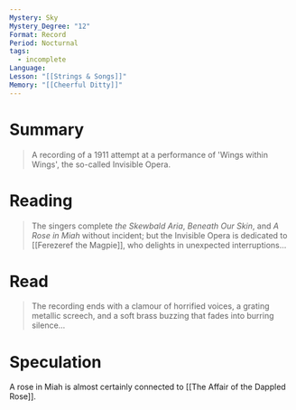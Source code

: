 ```yaml
---
Mystery: Sky
Mystery_Degree: "12"
Format: Record
Period: Nocturnal
tags:
  - incomplete
Language: 
Lesson: "[[Strings & Songs]]"
Memory: "[[Cheerful Ditty]]"
---
```

# Summary
> A recording of a 1911 attempt at a performance of 'Wings within Wings', the so-called Invisible Opera.
# Reading
> The singers complete <i>the Skewbald Aria</i>, <i>Beneath Our Skin</i>, and <i>A Rose in Miah</i> without incident; but the Invisible Opera is dedicated to [[Ferezeref the Magpie]], who delights in unexpected interruptions…
# Read
> The recording ends with a clamour of horrified voices, a grating metallic screech, and a soft brass buzzing that fades into burring silence…
# Speculation
A rose in Miah is almost certainly connected to [[The Affair of the Dappled Rose]].